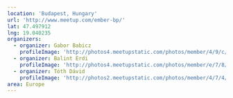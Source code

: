 ```yaml
---
location: 'Budapest, Hungary'
url: 'http://www.meetup.com/ember-bp/'
lat: 47.497912
lng: 19.040235
organizers:
  - organizer: Gabor Babicz
    profileImage: 'http://photos4.meetupstatic.com/photos/member/4/9/c/2/thumb_110778882.jpeg'
  - organizer: Balint Erdi
    profileImage: 'http://photos4.meetupstatic.com/photos/member/e/7/8/6/thumb_5099270.jpeg'
  - organizer: Tóth Dávid
    profileImage: 'http://photos2.meetupstatic.com/photos/member/4/7/4/c/thumb_105438252.jpeg'
area: Europe
---
```

